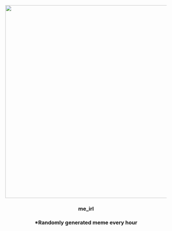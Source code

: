 <p align="center">
        <img src="https://i.redd.it/gjk61xjo7n491.png" width="600" height="600">
        </p>
        <h3 align="center">me_irl</h3>
        <h3 align="center">*Randomly generated meme every hour</h3>
    